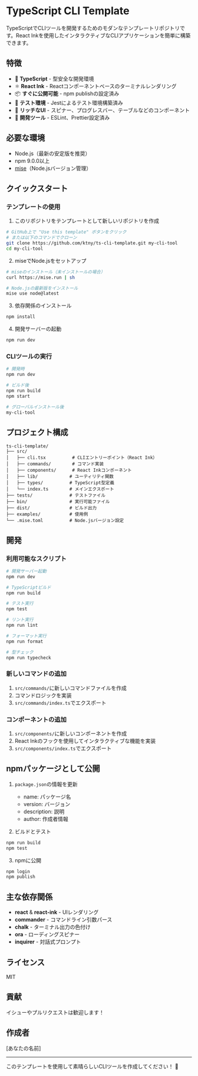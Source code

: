 # TypeScript CLI Template

TypeScriptでCLIツールを開発するためのモダンなテンプレートリポジトリです。React Inkを使用したインタラクティブなCLIアプリケーションを簡単に構築できます。

## 特徴

- 🚀 **TypeScript** - 型安全な開発環境
- ⚛️ **React Ink** - Reactコンポーネントベースのターミナルレンダリング
- 📦 **すぐに公開可能** - npm publishの設定済み
- 🧪 **テスト環境** - Jestによるテスト環境構築済み
- 🎨 **リッチなUI** - スピナー、プログレスバー、テーブルなどのコンポーネント
- 🔧 **開発ツール** - ESLint、Prettier設定済み

## 必要な環境

- Node.js（最新の安定版を推奨）
- npm 9.0.0以上
- [mise](https://mise.jdx.dev/)（Node.jsバージョン管理）

## クイックスタート

### テンプレートの使用

1. このリポジトリをテンプレートとして新しいリポジトリを作成

```bash
# GitHub上で "Use this template" ボタンをクリック
# または以下のコマンドでクローン
git clone https://github.com/ktny/ts-cli-template.git my-cli-tool
cd my-cli-tool
```

2. miseでNode.jsをセットアップ

```bash
# miseのインストール（未インストールの場合）
curl https://mise.run | sh

# Node.jsの最新版をインストール
mise use node@latest
```

3. 依存関係のインストール

```bash
npm install
```

4. 開発サーバーの起動

```bash
npm run dev
```

### CLIツールの実行

```bash
# 開発時
npm run dev

# ビルド後
npm run build
npm start

# グローバルインストール後
my-cli-tool
```

## プロジェクト構成

```
ts-cli-template/
├── src/
│   ├── cli.tsx          # CLIエントリーポイント（React Ink）
│   ├── commands/        # コマンド実装
│   ├── components/      # React Inkコンポーネント
│   ├── lib/            # ユーティリティ関数
│   ├── types/          # TypeScript型定義
│   └── index.ts        # メインエクスポート
├── tests/              # テストファイル
├── bin/                # 実行可能ファイル
├── dist/               # ビルド出力
├── examples/           # 使用例
└── .mise.toml          # Node.jsバージョン設定
```

## 開発

### 利用可能なスクリプト

```bash
# 開発サーバー起動
npm run dev

# TypeScriptビルド
npm run build

# テスト実行
npm test

# リント実行
npm run lint

# フォーマット実行
npm run format

# 型チェック
npm run typecheck
```

### 新しいコマンドの追加

1. `src/commands/`に新しいコマンドファイルを作成
2. コマンドロジックを実装
3. `src/commands/index.ts`でエクスポート

### コンポーネントの追加

1. `src/components/`に新しいコンポーネントを作成
2. React Inkのフックを使用してインタラクティブな機能を実装
3. `src/components/index.ts`でエクスポート

## npmパッケージとして公開

1. `package.json`の情報を更新
   - name: パッケージ名
   - version: バージョン
   - description: 説明
   - author: 作成者情報

2. ビルドとテスト

```bash
npm run build
npm test
```

3. npmに公開

```bash
npm login
npm publish
```

## 主な依存関係

- **react** & **react-ink** - UIレンダリング
- **commander** - コマンドライン引数パース
- **chalk** - ターミナル出力の色付け
- **ora** - ローディングスピナー
- **inquirer** - 対話式プロンプト

## ライセンス

MIT

## 貢献

イシューやプルリクエストは歓迎します！

## 作成者

[あなたの名前]

---

このテンプレートを使用して素晴らしいCLIツールを作成してください！ 🚀
